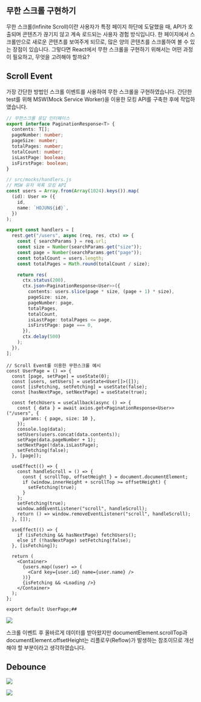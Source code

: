 ## 무한 스크롤 구현하기

무한 스크롤(Infinite Scroll)이란 사용자가 특정 페이지 하단에 도달했을 때, API가 호출되며 콘텐츠가 끊기지 않고 계속 로드되는 사용자 경험 방식입니다. 한 페이지에서 스크롤만으로 새로운 콘텐츠를 보여주게 되므로, 많은 양의 콘텐츠를 스크롤하여 볼 수 있는 장점이 있습니다. 그렇다면 React에서 무한 스크롤을 구현하기 위해서는 어떤 과정이 필요하고, 무엇을 고려해야 할까요?



## Scroll Event

가장 간단한 방법인 스크롤 이벤트를 사용하여 무한 스크롤을 구현하였습니다. 간단한 test를 위해 MSW(Mock Service Worker)을 이용한 모킹 API를 구축한 후에 작업하였습니다.

```ts
// 무한스크롤 응답 인터페이스
export interface PaginationResponse<T> {
  contents: T[];
  pageNumber: number;
  pageSize: number;
  totalPages: number;
  totalCount: number;
  isLastPage: boolean;
  isFirstPage: boolean;
}
```

```ts
// src/mocks/handlers.js
// MSW 유저 목록 모킹 API
const users = Array.from(Array(1024).keys()).map(
  (id): User => ({
    id,
    name: `HOJUN${id}`,
  })
);

export const handlers = [
  rest.get("/users", async (req, res, ctx) => {
    const { searchParams } = req.url;
    const size = Number(searchParams.get("size"));
    const page = Number(searchParams.get("page"));
    const totalCount = users.length;
    const totalPages = Math.round(totalCount / size);

    return res(
      ctx.status(200),
      ctx.json<PaginationResponse<User>>({
        contents: users.slice(page * size, (page + 1) * size),
        pageSize: size,
        pageNumber: page,
        totalPages,
        totalCount,
        isLastPage: totalPages <= page,
        isFirstPage: page === 0,
      }),
      ctx.delay(500)
    );
  }),
];
```

```tsx
// Scroll Event를 이용한 무한스크롤 예시
const UserPage = () => {
  const [page, setPage] = useState(0);
  const [users, setUsers] = useState<User[]>([]);
  const [isFetching, setFetching] = useState(false);
  const [hasNextPage, setNextPage] = useState(true);

  const fetchUsers = useCallback(async () => {
    const { data } = await axios.get<PaginationResponse<User>>("/users", {
      params: { page, size: 10 },
    });
    console.log(data);
    setUsers(users.concat(data.contents));
    setPage(data.pageNumber + 1);
    setNextPage(!data.isLastPage);
    setFetching(false);
  }, [page]);

  useEffect(() => {
    const handleScroll = () => {
      const { scrollTop, offsetHeight } = document.documentElement;
      if (window.innerHeight + scrollTop >= offsetHeight) {
        setFetching(true);
      }
    };
    setFetching(true);
    window.addEventListener("scroll", handleScroll);
    return () => window.removeEventListener("scroll", handleScroll);
  }, []);

  useEffect(() => {
    if (isFetching && hasNextPage) fetchUsers();
    else if (!hasNextPage) setFetching(false);
  }, [isFetching]);

  return (
    <Container>
      {users.map((user) => (
        <Card key={user.id} name={user.name} />
      ))}
      {isFetching && <Loading />}
    </Container>
  );
};

export default UserPage;## 
```

![](C:\Users\ghwns\AppData\Roaming\marktext\images\2023-08-16-16-38-20-image.png)

스크롤 이벤트 후 올바르게 데이터를 받아왔지만 documentElement.scrollTop과 documentElement.offsetHeight는 리플로우(Reflow)가 발생하는 참조이므로 개선해야 할 부분이라고 생각하였습니다.



## Debounce



![](C:\Users\ghwns\AppData\Roaming\marktext\images\2023-08-16-18-12-22-image.png)

![](C:\Users\ghwns\AppData\Roaming\marktext\images\2023-08-17-18-57-11-image.png)
